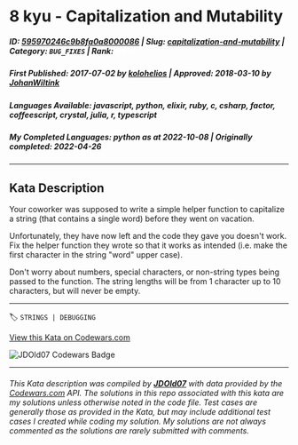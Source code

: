 # 8 kyu - Capitalization and Mutability

##### **ID**: [595970246c9b8fa0a8000086](https://www.codewars.com/kata/595970246c9b8fa0a8000086) | **Slug**: [capitalization-and-mutability](https://www.codewars.com/kata/595970246c9b8fa0a8000086) | **Category**: `BUG_FIXES` | **Rank**: <span style="color:white">8 kyu</span>

##### **First Published**: 2017-07-02 ***by*** [kolohelios](https://www.codewars.com/users/kolohelios) | **Approved**: 2018-03-10 ***by*** [JohanWiltink](https://www.codewars.com/users/JohanWiltink)

##### **Languages Available**: javascript, python, elixir, ruby, c, csharp, factor, coffeescript, crystal, julia, r, typescript

##### **My Completed Languages**: python ***as at*** 2022-10-08 | **Originally completed**: 2022-04-26

---

## Kata Description


Your coworker was supposed to write a simple helper function to capitalize a string (that contains a single word) before they went on vacation.



Unfortunately, they have now left and the code they gave you doesn't work. Fix the helper function they wrote so that it works as intended (i.e. make the first character in the string "word" upper case).



Don't worry about numbers, special characters, or non-string types being passed to the function. The string lengths will be from 1 character up to 10 characters, but will never be empty.

---


🏷 `STRINGS | DEBUGGING`


[View this Kata on Codewars.com](https://www.codewars.com/kata/595970246c9b8fa0a8000086)

![](https://www.codewars.com/users/jdold07/badges/large "JDOld07 Codewars Badge")

---

###### *This Kata description was compiled by [**JDOld07**](https://tpstech.dev) with data provided by the [Codewars.com](https://www.codewars.com) API.  The solutions in this repo associated with this kata are my solutions unless otherwise noted in the code file.  Test cases are generally those as provided in the Kata, but may include additional test cases I created while coding my solution.  My solutions are not always commented as the solutions are rarely submitted with comments.*
